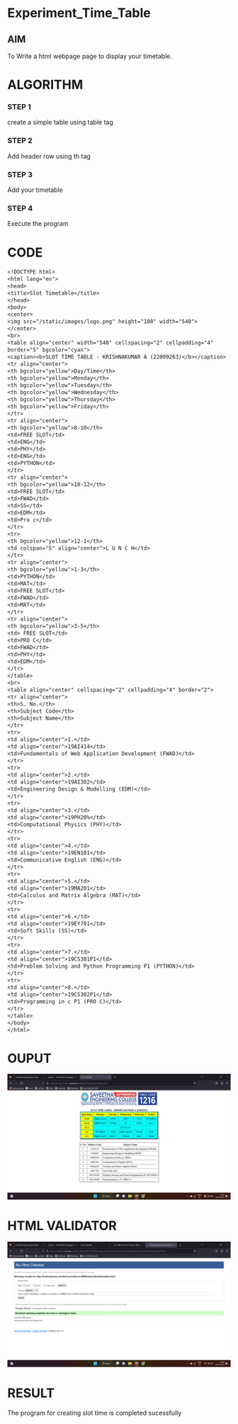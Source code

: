 # Experiment_Time_Table

## AIM
To Write a html webpage page to display your timetable.

# ALGORITHM
### STEP 1
create a simple table using table tag

### STEP 2
Add header row using th tag

### STEP 3
Add your timetable

### STEP 4
Execute the program

# CODE
```
<!DOCTYPE html>
<html lang="en">
<head>
<title>Slot Timetable</title>
</head>
<body>
<center>
<img src="/static/images/logo.png" height="100" width="540">
</center>
<br>
<table align="center" width="540" cellspacing="2" cellpadding="4" border="5" bgcolor="cyan">
<caption><b>SLOT TIME TABLE - KRISHNAKUMAR A (22009263)</b></caption>
<tr align="center">
<th bgcolor="yellow">Day/Time</th>
<th bgcolor="yellow">Monday</th>
<th bgcolor="yellow">Tuesday</th>
<th bgcolor="yellow">Wednesday</th>
<th bgcolor="yellow">Thursday</th>
<th bgcolor="yellow">Friday</th>
</tr>
<tr align="center">
<th bgcolor="yellow">8-10</th>
<td>FREE SLOT</td>
<td>ENG</td>
<td>PHY</td>
<td>ENG</td>
<td>PYTHON</td>
</tr>
<tr align="center">
<th bgcolor="yellow">10-12</th>
<td>FREE SLOT</td>
<td>FWAD</td>
<td>SS</td>
<td>EDM</td>
<td>Pro c</td>
</tr>
<tr>
<th bgcolor="yellow">12-1</th>
<td colspan="5" align="center">L U N C H</td>
</tr>
<tr align="center">
<th bgcolor="yellow">1-3</th>
<td>PYTHON</td>
<td>MAT</td>
<td>FREE SLOT</td>
<td>FWAD</td>
<td>MAT</td>
</tr>
<tr align="center">
<th bgcolor="yellow">3-5</th>
<td> FREE SLOT</td>
<td>PRO C</td>
<td>FWAD</td>
<td>PHY</td>
<td>EDM</td>
</tr>
</table>
<br>
<table align="center" cellspacing="2" cellpadding="4" border="2">
<tr align="center">
<th>S. No.</th>
<th>Subject Code</th>
<th>Subject Name</th>
</tr>
<tr>
<td align="center">1.</td>
<td align="center">19AI414</td>
<td>Fundamentals of Web Application Development (FWAD)</td>
</tr>
<tr>
<td align="center">2.</td>
<td align="center">19AI302</td>
<td>Engineering Design & Modelling (EDM)</td>
</tr>
<tr>
<td align="center">3.</td>
<td align="center">19PH20%</td>
<td>Computational Physics (PHY)</td>
</tr>
<tr>
<td align="center">4.</td>
<td align="center">19EN101</td>
<td>Communicative English (ENG)</td>
</tr>
<tr>
<td align="center">5.</td>
<td align="center">19MA201</td>
<td>Calculus and Matrix Algebra (MAT)</td>
</tr>
<tr>
<td align="center">6.</td>
<td align="center">19EY701</td>
<td>Soft Skills (SS)</td>
</tr>
<tr>
<td align="center">7.</td>
<td align="center">19CS301P1</td>
<td>Problem Solving and Python Programming P1 (PYTHON)</td>
</tr>
<tr>
<td align="center">8.</td>
<td align="center">19CS302P1</td>
<td>Programming in c P1 (PRO C)</td>
</tr>
</table>
</body>
</html>
```

# OUPUT
![OUTPUT](out.png)

# HTML VALIDATOR
![ HTML VALIDATOR](valid.png)

# RESULT
The program for creating slot time is completed  sucessfully